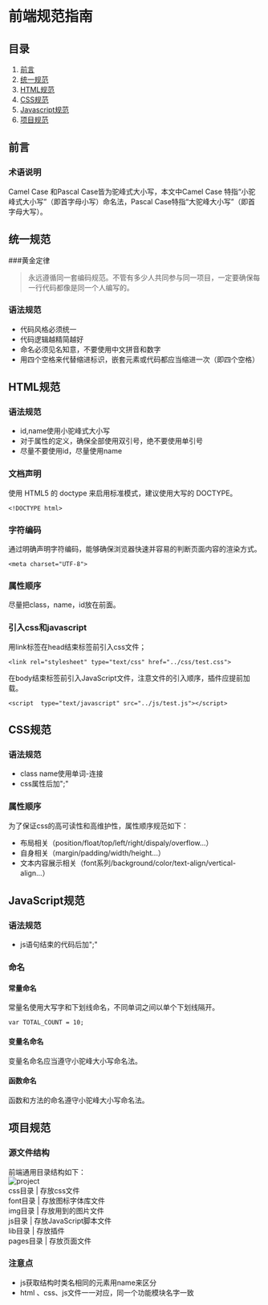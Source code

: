 # 前端规范指南
## 目录
1. [前言](#pre)
2. [统一规范](#all)
3. [HTML规范](#html)
4. [CSS规范](#css)
5. [Javascript规范](#js)
6. [项目规范](#project)

## <a name="pre">前言</a>

### 术语说明
Camel Case 和Pascal Case皆为驼峰式大小写，本文中Camel Case 特指“小驼峰式大小写”（即首字母小写）命名法，Pascal Case特指“大驼峰大小写”（即首字母大写）。

## <a name="all">统一规范</a>

###黄金定律
>永远遵循同一套编码规范。不管有多少人共同参与同一项目，一定要确保每一行代码都像是同一个人编写的。

### 语法规范
<ul>
<li>代码风格必须统一</li>
<li>代码逻辑越精简越好</li>   
<li>命名必须见名知意，不要使用中文拼音和数字</li>
<li>用四个空格来代替缩进标识，嵌套元素或代码都应当缩进一次（即四个空格）</li>
</ul>

## <a name="html">HTML规范</a>

### 语法规范
<ul>
<li>id,name使用小驼峰式大小写</li>  
<li>对于属性的定义，确保全部使用双引号，绝不要使用单引号</li> 
<li>尽量不要使用id，尽量使用name</li>   
</ul>

### 文档声明
使用 HTML5 的 doctype 来启用标准模式，建议使用大写的 DOCTYPE。 

	<!DOCTYPE html>

### 字符编码
通过明确声明字符编码，能够确保浏览器快速并容易的判断页面内容的渲染方式。

	<meta charset="UTF-8">

### 属性顺序
尽量把class，name，id放在前面。

### 引入css和javascript
用link标签在head结束标签前引入css文件；

	<link rel="stylesheet" type="text/css" href="../css/test.css">

在body结束标签前引入JavaScript文件，注意文件的引入顺序，插件应提前加载。

	<script  type="text/javascript" src="../js/test.js"></script>


## <a name="css">CSS规范</a>

### 语法规范
<ul>
<li>class name使用单词-连接</li>
<li>css属性后加";"</li>
</ul>

### 属性顺序
为了保证css的高可读性和高维护性，属性顺序规范如下：  
<ul>
<li>布局相关（position/float/top/left/right/dispaly/overflow...）</li>    
<li>自身相关（margin/padding/width/height...）</li> 
<li>文本内容展示相关（font系列/background/color/text-align/vertical-align...）</li>
</ul>  

## <a name="js">JavaScript规范</a>

### 语法规范
<ul>
<li>js语句结束的代码后加";"</li>
</ul>

### 命名
#### 常量命名
常量名使用大写字和下划线命名，不同单词之间以单个下划线隔开。

	var TOTAL_COUNT = 10;

#### 变量名命名
变量名命名应当遵守小驼峰大小写命名法。

#### 函数命名
函数和方法的命名遵守小驼峰大小写命名法。

## <a name="project">项目规范</a>

### 源文件结构  
前端通用目录结构如下：  
![project](/uploads/e7016845ca8c866d41ee90007efc171a/project.jpg)  
css目录 | 存放css文件  
font目录 | 存放图标字体库文件  
img目录 | 存放用到的图片文件  
js目录 | 存放JavaScript脚本文件   
lib目录 | 存放插件  
pages目录 | 存放页面文件

### 注意点 
<ul>
<li>js获取结构时类名相同的元素用name来区分</li>  
<li>html 、css、js文件一一对应，同一个功能模块名字一致</li>
</ul>  